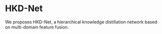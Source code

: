 # HKD-Net
We proposes HKD-Net, a hierarchical knowledge distillation network based on multi-domain feature fusion.
